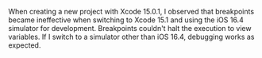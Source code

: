 When creating a new project with Xcode 15.0.1, I observed that breakpoints became ineffective when switching to Xcode 15.1 and using the iOS 16.4 simulator for development. 
Breakpoints couldn't halt the execution to view variables. 
If I switch to a simulator other than iOS 16.4, debugging works as expected.
